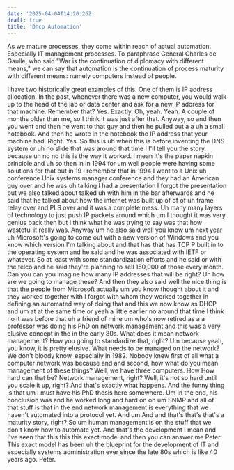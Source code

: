 ```yaml
---
date: '2025-04-04T14:20:26Z'
draft: true
title: 'Dhcp Automation'
---
```

As we mature processes, they come within reach of actual automation. Especially IT management processes. To paraphrase General Charles de Gaulle, who said "War is the continuation of diplomacy with different means," we can say that automation is the continuation of process maturity with different means: namely computers instead of people.

I have two historically great examples of this. One of them is IP address allocation. In the past, whenever there was a new computer, you would walk up to the head of the lab or data center and ask for a new IP address for that machine. Remember that?
Yes.
Exactly.
Oh, yeah. Yeah. A couple of months older than me, so I think it was just after that.
Anyway, so and then you went and then he went to that guy and then he pulled out a a uh a small notebook. And then he wrote in the notebook the IP address that your machine had. Right.
Yes.
So this is uh when this is before inventing the DNS system or
uh no slide that was around that time I I'll tell you the story because uh
no no this is the way it worked.
I mean it's the paper napkin principle and uh so then in in 1994 for um well people were having some solutions for that but in 19 I remember that in 1994 I went to a Unix uh conference Unix systems manager conference and they had an American guy over and he was uh talking I had a presentation I forgot the presentation but we also talked about talked uh with him in the bar afterwards and he said that he talked about how the internet was built up of of of uh frame relay over and PLS over and it was a complete mess. Uh many many layers of technology to just push IP packets around which um I thought it was very genius back then but I think what he was trying to say was that how wasteful it really was. Anyway um he also said well you know um next year uh Microsoft's going to come out with a new version of Windows and you know which version I'm talking about and that has that has TCP P built in to the operating system and he said and he was associated with IETF or whatever. So at least with some standardization efforts and he said or with the telco and he said they're planning to sell 150,000 of those every month. Can you can you imagine how many IP addresses that will be right? Uh how are we going to manage these? And then they also said well the nice thing is that the people from Microsoft actually um you know thought about it and they worked together with I forgot with whom they worked together in defining an automated way of doing that and this we now know as DHCP and um at at the same time or yeah a little earlier no around that time I think no it was before that uh a friend of mine um who's now retired as a a professor was doing his PhD on network management and this was a very elusive concept in the in the early 80s. What does it mean network management? How you going to standardize that, right? Um because yeah, you know, it is pretty elusive. What needs to be managed on the network? We don't bloody know, especially in 1982. Nobody knew first of all what a computer network was because and and second, how what do you mean management of these things? Well, we have three computers. How How hard can that be? Network management, right? Well, it's not so hard until you scale it up, right? And that's exactly what happens. And the funny thing is that um I must have his PhD thesis here somewhere. Um in the end, his conclusion was and he worked long and hard on on um SNMP and all of that stuff is that in the end network management is everything that we haven't automated into a protocol yet. And um And and that's that's that's a maturity story, right? So um human management is on the stuff that we don't know how to automate yet. And that's the development I mean and I've seen that this this this exact model and then you can answer me Peter. This exact model has been uh the blueprint for the development of IT and especially systems administration ever since the late 80s which is like 40 years ago. Peter.
